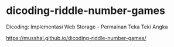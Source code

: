 # dicoding-riddle-number-games
Dicoding: Implementasi Web Storage - Permainan Teka Teki Angka

https://musshal.github.io/dicoding-riddle-number-games/
